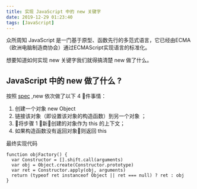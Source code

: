 ```yaml
---
title: 实现 JavaScript 中的 new 关键字
date: 2019-12-29 01:23:40
tags: [JavaScript]
---
```


众所周知 JavaScript 是一门基于原型、函数先行的多范式语言，它已经由ECMA（欧洲电脑制造商协会）通过ECMAScript实现语言的标准化。

想要知道如何实现 new 关键字我们就得搞清楚 new 做了什么。

## JavaScript 中的 new 做了什么 ?

按照 [spec](https://es5.github.io/#x13.2.2) ,new 依次做了以下 4 件事情：

1. 创建一个对象 new Object
2. 链接该对象（即设置该对象的构造函数）到另一个对象 ；
3. 将步骤 1 新创建的对象作为 this 的上下文；
4. 如果构造函数没有返回对象则返回 this

最终实现代码

```
function objFactory() {
  var Constructor = [].shift.call(arguments)
  var obj = Object.create(Constructor.prototype)
  var ret = Constructor.apply(obj, arguments)
  return (typeof ret instanceof Object || ret === null) ? ret : obj
}
```